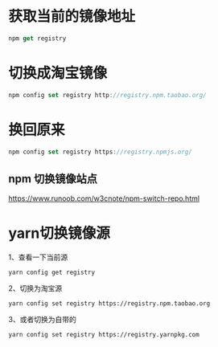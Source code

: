 # 获取当前的镜像地址

```js
npm get registry 
```

# 切换成淘宝镜像

```js
npm config set registry http://registry.npm.taobao.org/
```

# 换回原来

```js
npm config set registry https://registry.npmjs.org/
```

## npm 切换镜像站点

https://www.runoob.com/w3cnote/npm-switch-repo.html



# yarn切换镜像源

1、查看一下当前源

```
yarn config get registry
```

2、切换为淘宝源

```
yarn config set registry https://registry.npm.taobao.org
```

3、或者切换为自带的

```
yarn config set registry https://registry.yarnpkg.com
```